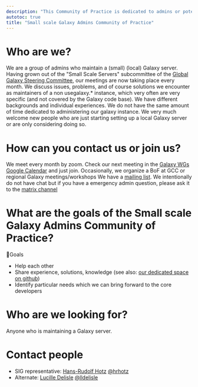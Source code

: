 ```yaml
---
description: "This Community of Practice is dedicated to admins or potential future admins who are managing instances smaller than usegalaxy.*"
autotoc: true
title: "Small scale Galaxy Admins Community of Practice"
---
```


<slot name="/community/sig/common_linkbox" />

# Who are we?

We are a group of admins who maintain a (small) (local) Galaxy server. Having grown out of the "Small Scale Servers" subcommittee of the [Global Galaxy Steering Committee](https://galaxyproject.org/community/steering/), our meetings are now taking place every month. We discuss issues, problems, and of course solutions we encounter as maintainers of a non usegalaxy.* instance, which very often are very specific (and not covered by the Galaxy code base). We have different backgrounds and individual experiences. We do not have the same amount of time dedicated to administering our galaxy instance.
We very much welcome new people who are just starting setting up a local Galaxy server or are only considering doing so.

# How can you contact us or join us?
We meet every month by zoom. Check our next meeting in the [Galaxy WGs Google Calendar](https://calendar.google.com/calendar/u/0/embed?src=5l6o0msfduoir59hrab0jlkocc@group.calendar.google.com) and just join.
Occasionally, we organize a BoF at GCC or regional Galaxy meetings/workshops
We have a [mailing list](https://lists.galaxyproject.org/lists/small-scale-admins.lists.galaxyproject.org/).
We intentionally do not have chat but if you have a emergency admin question, please ask it to the [matrix channel](https://matrix.to/#/#galaxyproject_admins:gitter.im) 

# What are the goals of the Small scale Galaxy Admins Community of Practice?

🎯Goals
- Help each other
- Share experience, solutions, knowledge (see also: [our dedicated space on github](https://github.com/galaxyproject/small-scale-galaxy-admins))
- Identify particular needs which we can bring forward to the core developers


# Who are we looking for?

Anyone who is maintaining a Galaxy server.


# Contact people

- SIG representative: [Hans-Rudolf Hotz](mailto:hansrudolf.hotz@fmi.ch) [@hrhotz](https://github.com/hrhotz)
- Alternate: [Lucille Delisle](mailto:lucille.delisle@epfl.ch) [@lldelisle](https://github.com/lldelisle)
